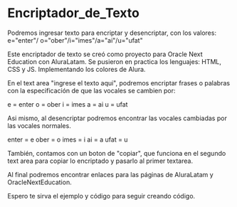 # Encriptador_de_Texto

Podremos ingresar texto para encriptar y desencriptar, con los valores: e="enter"/ o="ober"/i="imes"/a="ai"/u="ufat"

Este encriptador de texto se creó como proyecto para Oracle Next Education con AluraLatam. 
Se pusieron en practica los lenguajes: HTML, CSS y JS.
Implementando los colores de Alura. 

En el text area "ingrese el texto aqui", podremos encriptar frases o palabras con la especificación de que las vocales se cambien por: 

e = enter
o = ober
i = imes
a = ai
u = ufat

Asi mismo, al desencriptar podremos encontrar las vocales cambiadas por las vocales normales.

enter = e
ober = o
imes = i
ai = a
ufat = u

También, contamos con un boton de "copiar", que funciona en el segundo text area para copiar lo encriptado y pasarlo al primer textarea. 

Al final podremos encontrar enlaces para las páginas de AluraLatam y OracleNextEducation.

Espero te sirva el ejemplo y código para seguir creando código. 
